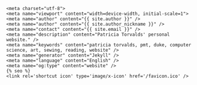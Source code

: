     <meta charset="utf-8">
    <meta name="viewport" content="width=device-width, initial-scale=1">
    <meta name="author" content="{{ site.author }}" />
    <meta name="author" content="{{ site.author_nickname }}" />
    <meta name="contact" content="{{ site.email }}" />
    <meta name="description" content="Patricia Torvalds' personal website." />
    <meta name="keywords" content="patricia torvalds, pmt, duke, computer science, art, sewing, reading, website" />
    <meta name="generator" content="Jekyll" />
    <meta name="language" content="English" />
    <meta name="og:type" content="website" />
    {% seo %}
    <link rel='shortcut icon' type='image/x-icon' href='/favicon.ico' />
